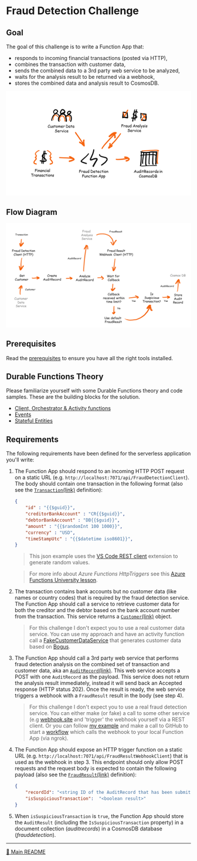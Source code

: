 # Fraud Detection Challenge

## Goal

The goal of this challenge is to write a Function App that:

- responds to incoming financial transactions (posted via HTTP),
- combines the transaction with customer data,
- sends the combined data to a 3rd party web service to be analyzed,
- waits for the analysis result to be returned via a webhook,
- stores the combined data and analysis result to CosmosDB.

![Fraud Detection overview diagram](diagrams/frauddetection_overview.png)

## Flow Diagram

![Fraud Detection Flow diagram](diagrams/frauddetection_functions1.png)

## Prerequisites

Read the [prerequisites](prerequisites.md) to ensure you have all the right tools installed.

## Durable Functions Theory

Please familiarize yourself with some Durable Functions theory and code samples. These are the building blocks for the solution.

- [Client, Orchestrator & Activity functions](../../DurableFunctionsTheory/durablefunctions.md)
- [Events](../../DurableFunctionsTheory/events.md)
- [Stateful Entities](../../DurableFunctionsTheory/statefulentities.md)

## Requirements

The following requirements have been defined for the  serverless application you'll write:

1. The Function App should respond to an incoming HTTP POST request on a static URL (e.g. `http://localhost:7071/api/FraudDetectionClient`). The body should contain one transaction in the following format (also see the [`Transaction`(link)](../src/DurableFunctions.UseCases.FraudDetection/Models/Transaction.cs) definition):

    ```json
    {
        "id" : "{{$guid}}",
        "creditorBankAccount" : "CR{{$guid}}",
        "debtorBankAccount" : "DB{{$guid}}",
        "amount" : "{{$randomInt 100 1000}}",
        "currency" : "USD",
        "timeStampUtc" : "{{$datetime iso8601}}",
    }
    ```

     > This json example uses the [VS Code REST client](https://marketplace.visualstudio.com/items?itemName=humao.rest-client) extension to generate random values.

    > For more info about *Azure Functions HttpTriggers* see this [Azure Functions University lesson](https://github.com/marcduiker/azure-functions-university/blob/main/lessons/dotnetcore31/http/README.md).
2. The transaction contains bank accounts but no customer data (like names or country codes) that is required by the fraud detection service. The Function App should call a service to retrieve customer data for both the creditor and the debtor based on the bank account number from the transaction. This service returns a [`Customer`(link)](../src/DurableFunctions.UseCases.FraudDetection/Models/Customer.cs) object.

    > For this challenge I don't expect you to use a real customer data service. You can use my approach and have an activity function call a [FakeCustomerDataService](../src/DurableFunctions.UseCases.FraudDetection/Services/FakeCustomerDataService.cs) that generates customer data based on [Bogus](https://github.com/bchavez/Bogus).

3. The Function App should call a 3rd party web service that performs fraud detection analysis on the combined set of transaction and customer data, aka an [`AuditRecord`(link)](../src/DurableFunctions.UseCases.FraudDetection/Models/AuditRecord.cs). This web service accepts a POST with one `AuditRecord` as the payload. This service does not return the analysis result immediately, instead it will send back an Accepted response (HTTP status 202). Once the result is ready, the web service triggers a webhook with a `FraudResult` result in the body (see step 4).

    > For this challenge I don't expect you to use a real fraud detection service. You can either make (or fake) a call to some other service (e.g [webhook.site](https://webhook.site/) and 'trigger' the webhook yourself via a REST client. Or you can follow [my example](../src/DurableFunctions.UseCases.FraudDetection/Activities/AnalyzeAuditRecordActivity.cs) and make a call to GitHub to start a [workflow](../../.github/workflows/frauddetection/frauddetection_webhook.yml) which calls the webhook to your local Function App (via ngrok).

4. The Function App should expose an HTTP trigger function on a static URL (e.g. `http://localhost:7071/api/FraudResultWebhookClient`) that is used as the webhook in step 3. This endpoint should only allow POST requests and the request body is expected to contain the following payload (also see the [`FraudResult`(link)](../src/DurableFunctions.UseCases.FraudDetection/Models/FraudResult.cs) definition):

    ```json
    {
        "recordId": "<string ID of the AuditRecord that has been submitted for analysis>",
        "isSuspiciousTransaction":  "<boolean result>"
    }
    ```

5. When `isSuspiciousTransaction` is `true`, the Function App should store the `AuditResult` (including the `IsSuspiciousTransaction` property) in a document collection (*auditrecords*) in a CosmosDB database (*frauddetection*).

---
[🔼 Main README](../../README.md)